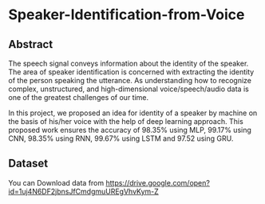 # Speaker-Identification-from-Voice
## Abstract
The speech signal conveys information about the identity of the speaker. The area of speaker identification is concerned with extracting the identity of the person speaking the utterance. As understanding how to recognize complex, unstructured, and high-dimensional voice/speech/audio data is one of the greatest challenges of our time.

In this project, we proposed an idea for identity of a speaker by machine on the basis of his/her voice with the help of deep learning approach. This proposed work ensures the accuracy of 98.35% using MLP, 99.17% using CNN, 98.35% using RNN, 99.67% using LSTM and 97.52 using GRU.
## Dataset
You can Download data from https://drive.google.com/open?id=1uj4N6DF2jbnsJfCmdgmuUREgVhvKym-Z
